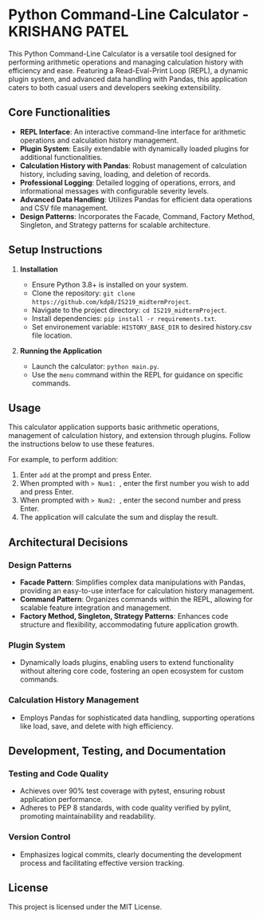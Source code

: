 # Python Command-Line Calculator - KRISHANG PATEL

This Python Command-Line Calculator is a versatile tool designed for performing arithmetic operations and managing calculation history with efficiency and ease. Featuring a Read-Eval-Print Loop (REPL), a dynamic plugin system, and advanced data handling with Pandas, this application caters to both casual users and developers seeking extensibility.

## Core Functionalities

- **REPL Interface**: An interactive command-line interface for arithmetic operations and calculation history management.
- **Plugin System**: Easily extendable with dynamically loaded plugins for additional functionalities.
- **Calculation History with Pandas**: Robust management of calculation history, including saving, loading, and deletion of records.
- **Professional Logging**: Detailed logging of operations, errors, and informational messages with configurable severity levels.
- **Advanced Data Handling**: Utilizes Pandas for efficient data operations and CSV file management.
- **Design Patterns**: Incorporates the Facade, Command, Factory Method, Singleton, and Strategy patterns for scalable architecture.

## Setup Instructions

1. **Installation**
   - Ensure Python 3.8+ is installed on your system.
   - Clone the repository: `git clone https://github.com/kdp8/IS219_midtermProject`.
   - Navigate to the project directory: `cd IS219_midtermProject`.
   - Install dependencies: `pip install -r requirements.txt`.
   - Set environement variable: `HISTORY_BASE_DIR` to desired history.csv file location.

2. **Running the Application**
   - Launch the calculator: `python main.py`.
   - Use the `menu` command within the REPL for guidance on specific commands.

## Usage

This calculator application supports basic arithmetic operations, management of calculation history, and extension through plugins. Follow the instructions below to use these features.

For example, to perform addition:

1. Enter `add` at the prompt and press Enter.
2. When prompted with `> Num1: `, enter the first number you wish to add and press Enter.
3. When prompted with `> Num2: `, enter the second number and press Enter.
4. The application will calculate the sum and display the result.

## Architectural Decisions

### Design Patterns

- **Facade Pattern**: Simplifies complex data manipulations with Pandas, providing an easy-to-use interface for calculation history management.
- **Command Pattern**: Organizes commands within the REPL, allowing for scalable feature integration and management.
- **Factory Method, Singleton, Strategy Patterns**: Enhances code structure and flexibility, accommodating future application growth.

### Plugin System

- Dynamically loads plugins, enabling users to extend functionality without altering core code, fostering an open ecosystem for custom commands.

### Calculation History Management

- Employs Pandas for sophisticated data handling, supporting operations like load, save, and delete with high efficiency.

## Development, Testing, and Documentation

### Testing and Code Quality

- Achieves over 90% test coverage with pytest, ensuring robust application performance.
- Adheres to PEP 8 standards, with code quality verified by pylint, promoting maintainability and readability.

### Version Control

- Emphasizes logical commits, clearly documenting the development process and facilitating effective version tracking.

## License

This project is licensed under the MIT License.
